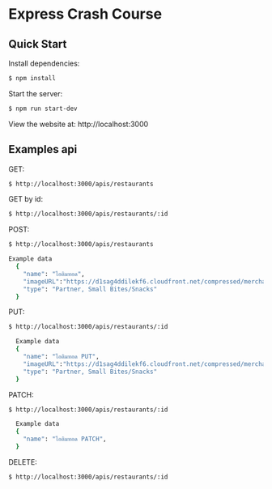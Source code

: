 # Express Crash Course

## Quick Start
  Install dependencies:

```bash
$ npm install
```

  Start the server:

```bash
$ npm run start-dev
```
  View the website at: http://localhost:3000

## Examples api

  GET:
```bash
$ http://localhost:3000/apis/restaurants
```  
  GET by id:
```bash
$ http://localhost:3000/apis/restaurants/:id
```  
 POST:
```bash
$ http://localhost:3000/apis/restaurants

Example data
  {
    "name": "ไอติมทอด",
    "imageURL":"https://d1sag4ddilekf6.cloudfront.net/compressed/merchants/3-CZNTJCKZEF3WE2/hero/3506e7a5051f4a8ebddf03a1a6f610fc_1599813799805006784.jpeg",
    "type": "Partner, Small Bites/Snacks"
  }
```
  PUT:
```bash
$ http://localhost:3000/apis/restaurants/:id

  Example data
  {
    "name": "ไอติมทอด PUT",
    "imageURL":"https://d1sag4ddilekf6.cloudfront.net/compressed/merchants/3-CZNTJCKZEF3WE2/hero/3506e7a5051f4a8ebddf03a1a6f610fc_1599813799805006784.jpeg",
    "type": "Partner, Small Bites/Snacks"
  }
```  
  PATCH:
```bash
$ http://localhost:3000/apis/restaurants/:id

  Example data
  {
    "name": "ไอติมทอด PATCH",
  }
``` 
  DELETE:
```bash
$ http://localhost:3000/apis/restaurants/:id
```  

   
